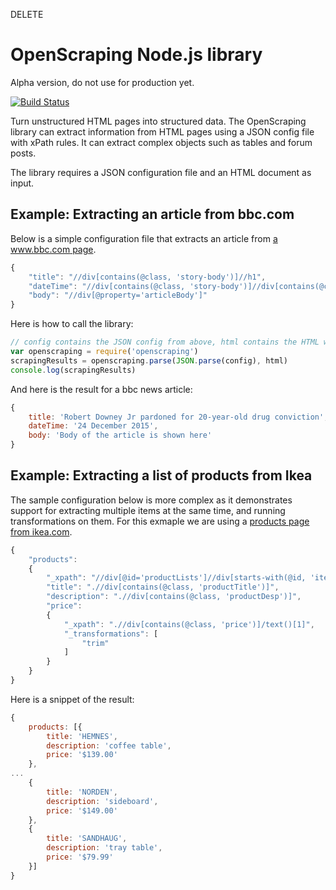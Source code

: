 DELETE

# OpenScraping Node.js library

Alpha version, do not use for production yet.

[![Build Status](https://travis-ci.org/zmarty/openscraping-lib-nodejs.svg?branch=master)](https://travis-ci.org/zmarty/openscraping-lib-nodejs)

Turn unstructured HTML pages into structured data. The OpenScraping library can extract information from HTML pages using a JSON config file with xPath rules. It can extract complex objects such as tables and forum posts.

The library requires a JSON configuration file and an HTML document as input.

## Example: Extracting an article from bbc.com

Below is a simple configuration file that extracts an article from [a www.bbc.com page](test/www.bbc.com.html).
```javascript
{
	"title": "//div[contains(@class, 'story-body')]//h1",
	"dateTime": "//div[contains(@class, 'story-body')]//div[contains(@class, 'date')]",
	"body": "//div[@property='articleBody']"
}
```

Here is how to call the library:
```javascript
// config contains the JSON config from above, html contains the HTML we want to extract data from
var openscraping = require('openscraping')
scrapingResults = openscraping.parse(JSON.parse(config), html)
console.log(scrapingResults)
```

And here is the result for a bbc news article:
```javascript
{
	title: 'Robert Downey Jr pardoned for 20-year-old drug conviction',
	dateTime: '24 December 2015',
	body: 'Body of the article is shown here'
}
```

## Example: Extracting a list of products from Ikea

The sample configuration below is more complex as it demonstrates support for extracting multiple items at the same time, and running transformations on them. For this exmaple we are using a [products page from ikea.com](test/www.ikea.com.html).
```javascript
{
	"products": 
	{
		"_xpath": "//div[@id='productLists']//div[starts-with(@id, 'item_')]",
		"title": ".//div[contains(@class, 'productTitle')]",
		"description": ".//div[contains(@class, 'productDesp')]",
		"price": 
		{
			"_xpath": ".//div[contains(@class, 'price')]/text()[1]",
			"_transformations": [
				"trim"
			]
		}
	}
}
```

Here is a snippet of the result:
```javascript
{
	products: [{
		title: 'HEMNES',
		description: 'coffee table',
		price: '$139.00'
	},
...
	{
		title: 'NORDEN',
		description: 'sideboard',
		price: '$149.00'
	},
	{
		title: 'SANDHAUG',
		description: 'tray table',
		price: '$79.99'
	}]
}
```
